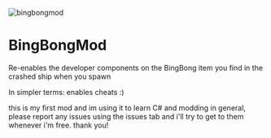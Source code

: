 ![bingbongmod](https://github.com/user-attachments/assets/db329405-efbe-4aa9-af1a-4c9f1388076b)
# BingBongMod
Re-enables the developer components on the BingBong item you find in the crashed ship when you spawn

In simpler terms: enables cheats :)

this is my first mod and im using it to learn C# and modding in general, please report any issues using the issues tab and i'll try to get to them whenever i'm free. thank you!
